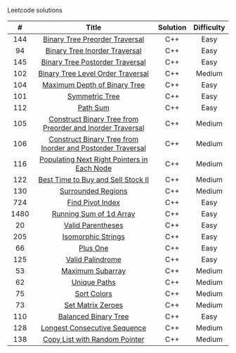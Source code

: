 Leetcode solutions

|   #    |  Title          |   Solution           |  Difficulty   |
| :---:  | :-------------: | :-------------:      | :-----:       |
|  144   | [Binary Tree Preorder Traversal](https://leetcode.com/problems/binary-tree-preorder-traversal/)    |  C++         |  Easy       |
|  94    | [Binary Tree Inorder Traversal](https://leetcode.com/problems/binary-tree-inorder-traversal/)      |  C++         |  Easy       |
|  145   | [Binary Tree Postorder Traversal](https://leetcode.com/problems/binary-tree-postorder-traversal/)  |  C++         |  Easy       |
|  102   | [Binary Tree Level Order Traversal](https://leetcode.com/problems/binary-tree-level-order-traversal/) | C++ | Medium |
|  104   | [Maximum Depth of Binary Tree](https://leetcode.com/problems/maximum-depth-of-binary-tree/)  |  C++  | Easy  |
|  101   | [Symmetric Tree](https://leetcode.com/problems/symmetric-tree/)  |  C++  | Easy  |
|  112   | [Path Sum](https://leetcode.com/problems/path-sum/)  |  C++  |  Easy  |
| 105    | [Construct Binary Tree from Preorder and Inorder Traversal](https://leetcode.com/problems/construct-binary-tree-from-preorder-and-inorder-traversal/)  |  C++  | Medium |  
| 106 | [Construct Binary Tree from Inorder and Postorder Traversal](https://leetcode.com/problems/construct-binary-tree-from-inorder-and-postorder-traversal/)  | C++ | Medium |
| 116 | [Populating Next Right Pointers in Each Node](https://leetcode.com/problems/populating-next-right-pointers-in-each-node/) | C++ | Medium |
| 122 | [Best Time to Buy and Sell Stock II](https://leetcode.com/problems/best-time-to-buy-and-sell-stock-ii/) | C++ | Medium |
| 130 | [Surrounded Regions](https://leetcode.com/problems/surrounded-regions/) | C++ | Medium |
| 724 | [Find Pivot Index](https://leetcode.com/problems/find-pivot-index/) | C++ | Easy |
| 1480 | [Running Sum of 1d Array](https://leetcode.com/problems/running-sum-of-1d-array/) | C++ | Easy |
| 20 | [Valid Parentheses](https://leetcode.com/problems/valid-parentheses/) | C++ | Easy |
| 205 | [Isomorphic Strings](https://leetcode.com/problems/isomorphic-strings/) | C++ | Easy |
| 66 | [Plus One](https://leetcode.com/problems/plus-one/) | C++ | Easy |
| 125 | [Valid Palindrome](https://leetcode.com/problems/valid-palindrome/) | C++ | Easy |
| 53 | [Maximum Subarray](https://leetcode.com/problems/maximum-subarray/) | C++| Medium |
| 62 | [Unique Paths](https://leetcode.com/problems/unique-paths/) | C++ | Medium |
| 75 | [Sort Colors](https://leetcode.com/problems/sort-colors/) | C++ | Medium |
| 73 | [Set Matrix Zeroes](https://leetcode.com/problems/set-matrix-zeroes/) | C++ | Medium |
| 110 | [Balanced Binary Tree](https://leetcode.com/problems/balanced-binary-tree/) | C++ | Easy |
| 128 | [Longest Consecutive Sequence](https://leetcode.com/problems/longest-consecutive-sequence/) | C++ | Medium |
| 138 | [Copy List with Random Pointer](https://leetcode.com/problems/copy-list-with-random-pointer/) | C++ | Medium |
